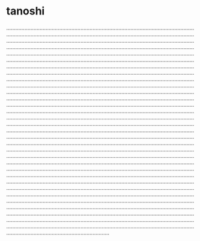 # tanoshi

....................................................................................................................................................................................................................................................................................................................................................................................................................................................................................................................................................................................................................................................................................................................................................................................................................................................................................................................................................................................................................................................................................................................................................................................................................................................................................................................................................................................................................................................................................................................................................................................................................................................................................................................................................................................................................................................................................................................................................................................................................................................................................................................................................................................................................................................................................................................................................................................................................................................................................................................................................................................................................................................................................................................................................................................................................................................................................................................................................................................................................................................................................................................................................................................................................................................................................................................................................................................................................................................................................................................................................................................................................................................................................................................................................................................................................................................................................................................................................................................................................................................................................................................................................................................................